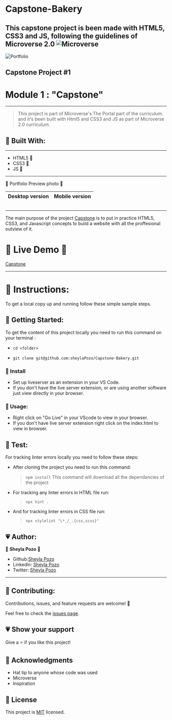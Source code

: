 # Capstone-Bakery
This capstone project is been made with HTML5, CSS3 and JS, following the guidelines of Microverse 2.0
![Microverse](https://img.shields.io/badge/Microverse-blueviolet)
---
![Portfolio](https://img.shields.io/github/followers/sheylaPozo?style=social)

## Capstone Project #1

# Module 1 : "Capstone" 
---

> This project is part of Microverse's The Portal part of the curriculum. and it's been built with Html5 and CSS3 and JS as part of Microverse 2.0 curriculum.

## 🤍 Built With:

---

- HTML5 🤍
- CSS3  🤍
- JS    🤍

---

🤍 Portfolio Preview photo 🤍

Desktop version | Mobile version
-------------------- | ----------------------
![]()![]()

---
The main purpose of the project [Capstone](https://)  is to put in practice HTML5, CSS3, and Javascript concepts to build a website with all the proffesional outview of it.

# 🤍 Live Demo 🤍

[Capstone](https://) 

---

# 🤍 Instructions:

To get a local copy up and running follow these simple sample steps.

## 🤍 Getting Started:

To get the content of this project locally you need to run this command on your terminal :

 - ` cd <folder> `

- ` git clone git@github.com:sheylaPozo/Capstone-Bakery.git `

### 🤍 Install

- Set up liveserver as an extension in your VS Code.
- If you don't have the live server extension, or are using another software just view directly in your browser.

### 🤍 Usage:

- Right click on "Go Live" in your VScode to view in your browser.
- If you don't have live server extension right click on the index.html to view in browser.

## 🤍 Test:

For tracking linter errors locally you need to follow these steps:

- After cloning the project you need to run this command:

  > `npm install`
  > This command will download all the dependancies of the project

- For tracking any linter errors in HTML file run:

  > `npx hint .`

- And for tracking linter errors in CSS file run:
  > `npx stylelint "\*_/_.{css,scss}"`


## 💗 Author:

👤 **Sheyla Pozo** 🤍


- Github:[Sheyla Pozo](https://github.com/sheylaPozo)
- Linkedin: [Sheyla Pozo](https://www.linkedin.com/in/sheypozo/)
- Twitter: [Sheyla Pozo](https://twitter.com/sheyPozo)

---

## 🤝 Contributing:

Contributions, issues, and feature requests are welcome! 🤍


Feel free to check the [issues page](https://github.com/sheylaPozo/Capstone-Bakery/issues).


## 💗 Show your support

Give a ⭐️ if you like this project!

## 🤍 Acknowledgments

- Hat tip to anyone whose code was used
- Microverse
- Inspiration

## 📝 License

This project is [MIT](./MIT.md) licensed.
